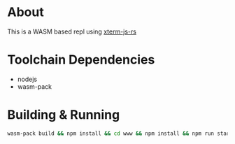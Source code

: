 # About
This is a WASM based repl using [xterm-js-rs](https://github.com/segeljakt/xterm-js-rs)

# Toolchain Dependencies

* nodejs
* wasm-pack

# Building & Running

```bash
wasm-pack build && npm install && cd www && npm install && npm run start
```